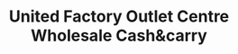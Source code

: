 ---
title: "United Factory Outlet Centre Wholesale Cash&carry"
url: /birmingham/united-factory-outlet-centre-wholesale-cashandcarry/
shop: wholesale
---